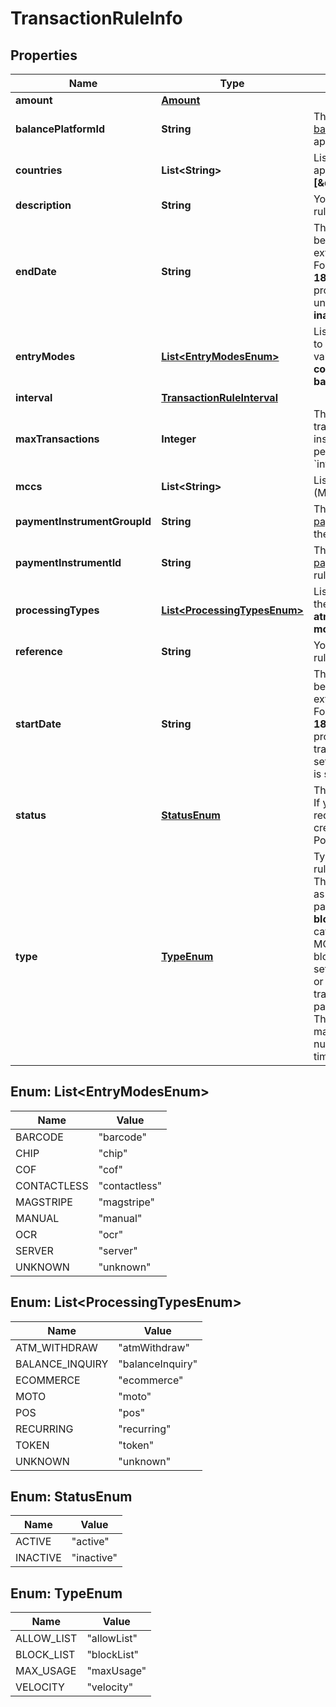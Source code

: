 

# TransactionRuleInfo


## Properties

| Name | Type | Description | Notes |
|------------ | ------------- | ------------- | -------------|
|**amount** | [**Amount**](Amount.md) |  |  [optional] |
|**balancePlatformId** | **String** | The unique identifier of the [balance platform](https://docs.adyen.com/api-explorer/#/balanceplatform/v1/get/balancePlatforms/{id}__queryParam_id) to which the rule applies. |  [optional] |
|**countries** | **List&lt;String&gt;** | List of countries to which the rule applies. For example: **[\&quot;NL\&quot;,\&quot;US\&quot;]**. |  [optional] |
|**description** | **String** | Your description for the transaction rule, maximum 300 characters. |  |
|**endDate** | **String** | The date when the rule will stop being evaluated, in ISO 8601 extended offset date-time format. For example, **2020-12-18T10:15:30+01:00**.  If not provided, the rule will be evaluated until the rule status is set to **inactive**. |  [optional] |
|**entryModes** | [**List&lt;EntryModesEnum&gt;**](#List&lt;EntryModesEnum&gt;) | List of point-of-sale entry modes to which the rule applies.  Possible values: **manual**, **chip**, **magstripe**, **contactless**, **cof**, **token**, **server**, **barcode**, **ocr**. |  [optional] |
|**interval** | [**TransactionRuleInterval**](TransactionRuleInterval.md) |  |  |
|**maxTransactions** | **Integer** | The maximum number of transactions that a payment instrument can be used for in the period specified in the &#x60;interval.type&#x60;. |  [optional] |
|**mccs** | **List&lt;String&gt;** | List of Merchant Category Codes (MCCs) to which the rule applies. |  [optional] |
|**paymentInstrumentGroupId** | **String** | The unique identifier of the [payment instrument group](https://docs.adyen.com/api-explorer/#/balanceplatform/latest/post/paymentInstrumentGroups__resParam_id) to which the rule applies. |  [optional] |
|**paymentInstrumentId** | **String** | The unique identifier of the [payment instrument](https://docs.adyen.com/api-explorer/#/balanceplatform/latest/post/paymentInstruments__resParam_id) to which the rule applies. |  [optional] |
|**processingTypes** | [**List&lt;ProcessingTypesEnum&gt;**](#List&lt;ProcessingTypesEnum&gt;) | List of processing types to which the rule applies.  Possible values: **atmWithdraw**, **pos**, **ecommerce**, **moto**, **recurring**, **balanceInquiry**. |  [optional] |
|**reference** | **String** | Your reference for the transaction rule, maximum 150 characters. |  |
|**startDate** | **String** | The date when the rule will start to be evaluated, in ISO 8601 extended offset date-time format. For example, **2020-12-18T10:15:30+01:00**.  If not provided when creating a transaction rule, the &#x60;startDate&#x60; is set to the date when the rule status is set to **active**.    |  [optional] |
|**status** | [**StatusEnum**](#StatusEnum) | The status of the transaction rule. If you provide a &#x60;startDate&#x60; in the request, the rule is automatically created  with an **active** status.   Possible values: **active**, **inactive**. |  [optional] |
|**type** | [**TypeEnum**](#TypeEnum) | Type of conditions provided in the rule.  Possible values:   * **allowList**: The rule provides categories (such as country and MCC) where payments must be allowed.  * **blockList**: The rule provides categories (such as country and MCC) where payments must be blocked.  * **maxUsage**: The rule sets limits for the maximum amount or maximum number of transactions for the lifetime of the payment instrument.  * **velocity**: The rule sets limits for the maximum amount or maximum number of transactions for a given time interval.  |  |



## Enum: List&lt;EntryModesEnum&gt;

| Name | Value |
|---- | -----|
| BARCODE | &quot;barcode&quot; |
| CHIP | &quot;chip&quot; |
| COF | &quot;cof&quot; |
| CONTACTLESS | &quot;contactless&quot; |
| MAGSTRIPE | &quot;magstripe&quot; |
| MANUAL | &quot;manual&quot; |
| OCR | &quot;ocr&quot; |
| SERVER | &quot;server&quot; |
| UNKNOWN | &quot;unknown&quot; |



## Enum: List&lt;ProcessingTypesEnum&gt;

| Name | Value |
|---- | -----|
| ATM_WITHDRAW | &quot;atmWithdraw&quot; |
| BALANCE_INQUIRY | &quot;balanceInquiry&quot; |
| ECOMMERCE | &quot;ecommerce&quot; |
| MOTO | &quot;moto&quot; |
| POS | &quot;pos&quot; |
| RECURRING | &quot;recurring&quot; |
| TOKEN | &quot;token&quot; |
| UNKNOWN | &quot;unknown&quot; |



## Enum: StatusEnum

| Name | Value |
|---- | -----|
| ACTIVE | &quot;active&quot; |
| INACTIVE | &quot;inactive&quot; |



## Enum: TypeEnum

| Name | Value |
|---- | -----|
| ALLOW_LIST | &quot;allowList&quot; |
| BLOCK_LIST | &quot;blockList&quot; |
| MAX_USAGE | &quot;maxUsage&quot; |
| VELOCITY | &quot;velocity&quot; |



